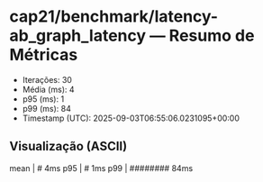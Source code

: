 # cap21/benchmark/latency-ab_graph_latency — Resumo de Métricas

- Iterações: 30
- Média (ms): 4
- p95 (ms): 1
- p99 (ms): 84
- Timestamp (UTC): 2025-09-03T06:55:06.0231095+00:00

## Visualização (ASCII)

mean     | # 4ms
p95      | # 1ms
p99      | ######## 84ms
